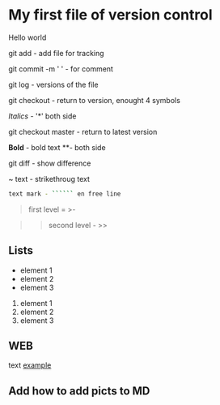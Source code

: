 # My first file of version control

Hello world

git add - add file for tracking

git commit -m '   ' - for comment

git log - versions of the file

git checkout - return to version, enought 4 symbols

*Italics* - '*' both side

git checkout master - return to latest version

**Bold** - bold text **- both side 

git diff - show difference 

~ text - strikethroug text

``````sh
text mark - `````` en free line
``````

> first level = >-

>> second level - >>



## Lists

* element 1
* element 2
* element 3

1. element 1
2. element 2
3. element 3

## WEB

text [example](http.example.com)

## Add how to add picts to MD



